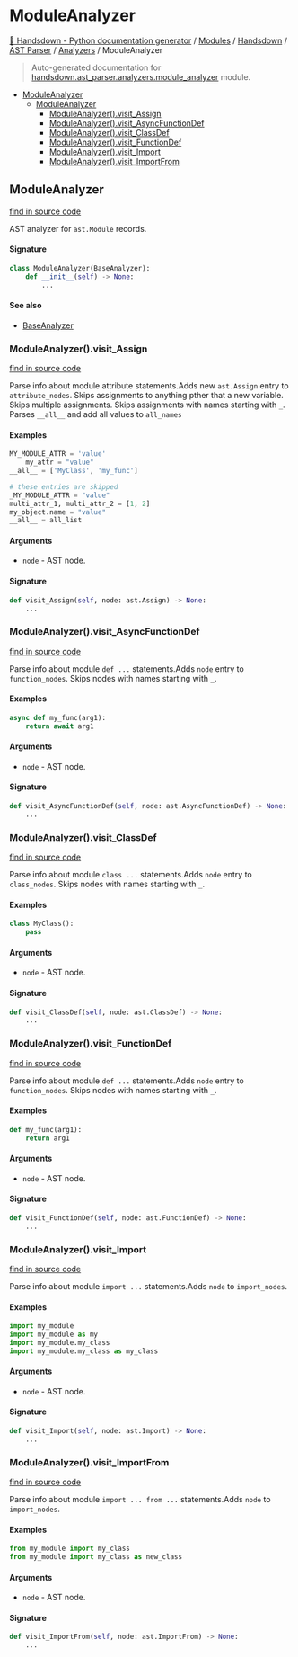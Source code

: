 # ModuleAnalyzer

[🙌 Handsdown - Python documentation generator](../../../README.md#-handsdown---python-documentation-generator) /
[Modules](../../../MODULES.md#modules) /
[Handsdown](../../index.md#handsdown) /
[AST Parser](../index.md#ast-parser) /
[Analyzers](index.md#analyzers) /
ModuleAnalyzer

> Auto-generated documentation for [handsdown.ast_parser.analyzers.module_analyzer](https://github.com/vemel/handsdown/blob/main/handsdown/ast_parser/analyzers/module_analyzer.py) module.

- [ModuleAnalyzer](#moduleanalyzer)
  - [ModuleAnalyzer](#moduleanalyzer-1)
    - [ModuleAnalyzer().visit_Assign](#moduleanalyzer()visit_assign)
    - [ModuleAnalyzer().visit_AsyncFunctionDef](#moduleanalyzer()visit_asyncfunctiondef)
    - [ModuleAnalyzer().visit_ClassDef](#moduleanalyzer()visit_classdef)
    - [ModuleAnalyzer().visit_FunctionDef](#moduleanalyzer()visit_functiondef)
    - [ModuleAnalyzer().visit_Import](#moduleanalyzer()visit_import)
    - [ModuleAnalyzer().visit_ImportFrom](#moduleanalyzer()visit_importfrom)

## ModuleAnalyzer

[find in source code](https://github.com/vemel/handsdown/blob/main/handsdown/ast_parser/analyzers/module_analyzer.py#L11)

AST analyzer for `ast.Module` records.

#### Signature

```python
class ModuleAnalyzer(BaseAnalyzer):
    def __init__(self) -> None:
        ...
```

#### See also

- [BaseAnalyzer](base_analyzer.md#baseanalyzer)

### ModuleAnalyzer().visit_Assign

[find in source code](https://github.com/vemel/handsdown/blob/main/handsdown/ast_parser/analyzers/module_analyzer.py#L127)

Parse info about module attribute statements.Adds new `ast.Assign` entry to `attribute_nodes`.
Skips assignments to anything pther that a new variable.
Skips multiple assignments.
Skips assignments with names starting with `_`.
Parses `__all__` and add all values to `all_names`

#### Examples

```python
MY_MODULE_ATTR = 'value'
    my_attr = "value"
__all__ = ['MyClass', 'my_func']

# these entries are skipped
_MY_MODULE_ATTR = "value"
multi_attr_1, multi_attr_2 = [1, 2]
my_object.name = "value"
__all__ = all_list
```

#### Arguments

- `node` - AST node.

#### Signature

```python
def visit_Assign(self, node: ast.Assign) -> None:
    ...
```

### ModuleAnalyzer().visit_AsyncFunctionDef

[find in source code](https://github.com/vemel/handsdown/blob/main/handsdown/ast_parser/analyzers/module_analyzer.py#L109)

Parse info about module `def ...` statements.Adds `node` entry to `function_nodes`.
Skips nodes with names starting with `_`.

#### Examples

```python
async def my_func(arg1):
    return await arg1
```

#### Arguments

- `node` - AST node.

#### Signature

```python
def visit_AsyncFunctionDef(self, node: ast.AsyncFunctionDef) -> None:
    ...
```

### ModuleAnalyzer().visit_ClassDef

[find in source code](https://github.com/vemel/handsdown/blob/main/handsdown/ast_parser/analyzers/module_analyzer.py#L58)

Parse info about module `class ...` statements.Adds `node` entry to `class_nodes`.
Skips nodes with names starting with `_`.

#### Examples

```python
class MyClass():
    pass
```

#### Arguments

- `node` - AST node.

#### Signature

```python
def visit_ClassDef(self, node: ast.ClassDef) -> None:
    ...
```

### ModuleAnalyzer().visit_FunctionDef

[find in source code](https://github.com/vemel/handsdown/blob/main/handsdown/ast_parser/analyzers/module_analyzer.py#L91)

Parse info about module `def ...` statements.Adds `node` entry to `function_nodes`.
Skips nodes with names starting with `_`.

#### Examples

```python
def my_func(arg1):
    return arg1
```

#### Arguments

- `node` - AST node.

#### Signature

```python
def visit_FunctionDef(self, node: ast.FunctionDef) -> None:
    ...
```

### ModuleAnalyzer().visit_Import

[find in source code](https://github.com/vemel/handsdown/blob/main/handsdown/ast_parser/analyzers/module_analyzer.py#L24)

Parse info about module `import ...` statements.Adds `node` to `import_nodes`.

#### Examples

```python
import my_module
import my_module as my
import my_module.my_class
import my_module.my_class as my_class
```

#### Arguments

- `node` - AST node.

#### Signature

```python
def visit_Import(self, node: ast.Import) -> None:
    ...
```

### ModuleAnalyzer().visit_ImportFrom

[find in source code](https://github.com/vemel/handsdown/blob/main/handsdown/ast_parser/analyzers/module_analyzer.py#L42)

Parse info about module `import ... from ...` statements.Adds `node` to `import_nodes`.

#### Examples

```python
from my_module import my_class
from my_module import my_class as new_class
```

#### Arguments

- `node` - AST node.

#### Signature

```python
def visit_ImportFrom(self, node: ast.ImportFrom) -> None:
    ...
```


